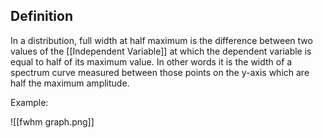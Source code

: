 ## Definition
In a distribution, full width at half maximum is the difference between two values of the [[Independent Variable]] at which the dependent variable is equal to half of its maximum value. In other words it is the width of a spectrum curve measured between those points on the y-axis which are half the maximum amplitude.

Example:

![[fwhm graph.png]]